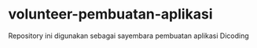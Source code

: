 # volunteer-pembuatan-aplikasi
Repository ini digunakan sebagai sayembara pembuatan aplikasi Dicoding
